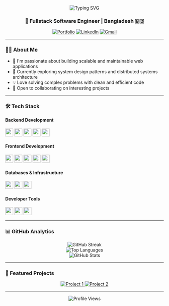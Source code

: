 <div align="center">
  <img src="https://readme-typing-svg.herokuapp.com?font=Fira+Code&weight=500&size=40&pause=1000&color=2E8BC0&center=true&vCenter=true&width=600&height=100&lines=Hi+there+%F0%9F%91%8B;I'm+Tariqul+Islam+Tuhin" alt="Typing SVG" />
</div>

<div align="center">
  <h3>🚀 Fullstack Software Engineer | Bangladesh 🇧🇩</h3>
  <p>
    <a href="https://tariqul-islam-tuhin-cv.vercel.app"><img src="https://img.shields.io/badge/Portfolio-000000?style=for-the-badge&logo=About.me&logoColor=white" alt="Portfolio"/></a>
    <a href="https://www.linkedin.com/in/tariqulisamtuhin"><img src="https://img.shields.io/badge/LinkedIn-0077B5?style=for-the-badge&logo=linkedin&logoColor=white" alt="LinkedIn"/></a>
    <a href="mailto:tariqulislamtuhin@gmail.com"><img src="https://img.shields.io/badge/Gmail-EA4335?style=for-the-badge&logo=gmail&logoColor=white" alt="Gmail"/></a>
  </p>
</div>

---

### 👨‍💻 About Me

- 🔭 I'm passionate about building scalable and maintainable web applications
- 🌱 Currently exploring system design patterns and distributed systems architecture
- 💡 Love solving complex problems with clean and efficient code
- 🤝 Open to collaborating on interesting projects

---

### 🛠️ Tech Stack

#### Backend Development

<div align="left">
  <img src="https://img.shields.io/badge/Node.js-282C34?logo=node.js&logoColor=339933" height="25" />
  <img src="https://img.shields.io/badge/NestJS-282C34?logo=nestjs&logoColor=e0234e" height="25" />
  <img src="https://img.shields.io/badge/Laravel-282C34?logo=laravel&logoColor=FF2D20" height="25" />
  <img src="https://img.shields.io/badge/PHP-282C34?logo=php&logoColor=777BB4" height="25" />
  <img src="https://img.shields.io/badge/Drizzle_ORM-282C34?logo=postgresql&logoColor=white&label=Drizzle+ORM" height="25" />
</div>

#### Frontend Development

<div align="left">
  <img src="https://img.shields.io/badge/Next.js-282C34?logo=next.js&logoColor=ffffff" height="25" />
  <img src="https://img.shields.io/badge/React-282C34?logo=react&logoColor=61DAFB" height="25" />
  <img src="https://img.shields.io/badge/TypeScript-282C34?logo=typescript&logoColor=3178C6" height="25" />
  <img src="https://img.shields.io/badge/Zod-282C34?logo=zod&logoColor=white" height="25" />
  <img src="https://img.shields.io/badge/TailwindCSS-282C34?logo=tailwindcss&logoColor=06B6D4" height="25" />
</div>

#### Databases & Infrastructure

<div align="left">
  <img src="https://img.shields.io/badge/PostgreSQL-282C34?logo=postgresql&logoColor=336791" height="25" />
  <img src="https://img.shields.io/badge/MySQL-282C34?logo=mysql&logoColor=4479A1" height="25" />
  <img src="https://img.shields.io/badge/Vercel-282C34?logo=vercel&logoColor=white" height="25" />
</div>

#### Developer Tools

<div align="left">
  <img src="https://img.shields.io/badge/VS_Code-282C34?logo=visual-studio-code&logoColor=007ACC" height="25" />
  <img src="https://img.shields.io/badge/Git-282C34?logo=git&logoColor=F05032" height="25" />
  <img src="https://img.shields.io/badge/GitHub-282C34?logo=github&logoColor=white" height="25" />
</div>

---

### 📊 GitHub Analytics

<div align="center">
  <img src="https://github-readme-streak-stats.herokuapp.com/?user=TariqulislamTuhin&theme=react&hide_border=true" alt="GitHub Streak" />
  <br/>
  <img src="https://github-readme-stats.vercel.app/api/top-langs/?username=TariqulislamTuhin&theme=react&layout=compact&hide_border=true" alt="Top Languages" />
  <br/>
  <img src="https://github-readme-stats.vercel.app/api?username=TariqulislamTuhin&show_icons=true&theme=react&hide_border=true" alt="GitHub Stats" />
</div>

---

### 🌟 Featured Projects

<div align="center">
  <a href="https://github.com/TariqulislamTuhin/your-project">
    <img src="https://github-readme-stats.vercel.app/api/pin/?username=TariqulislamTuhin&repo=your-project&theme=react&hide_border=true" alt="Project 1" />
  </a>
  <a href="https://github.com/TariqulislamTuhin/another-project">
    <img src="https://github-readme-stats.vercel.app/api/pin/?username=TariqulislamTuhin&repo=another-project&theme=react&hide_border=true" alt="Project 2" />
  </a>
</div>

---

<div align="center">
  <img src="https://komarev.com/ghpvc/?username=TariqulislamTuhin&style=flat-square&color=blue" alt="Profile Views"/>
</div>
